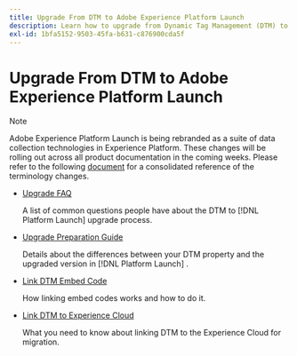 ```yaml
---
title: Upgrade From DTM to Adobe Experience Platform Launch
description: Learn how to upgrade from Dynamic Tag Management (DTM) to Adobe Experience Platform Launch.
exl-id: 1bfa5152-9503-45fa-b631-c876900cda5f
---
```

# Upgrade From DTM to Adobe Experience Platform Launch

>[!NOTE]
>
>Adobe Experience Platform Launch is being rebranded as a suite of data collection technologies in Experience Platform. These changes will be rolling out across all product documentation in the coming weeks. Please refer to the following [document](../../launch-name-updates) for a consolidated reference of the terminology changes.

* [Upgrade FAQ](upgrade-faq.md)

  A list of common questions people have about the DTM to [!DNL Platform Launch]  upgrade process.

* [Upgrade Preparation Guide](upgrade-preparation-guide.md)

  Details about the differences between your DTM property and the upgraded version in [!DNL Platform Launch] .[​](upgrade-faq.md)

* [Link DTM Embed Code](link-dtm-embed-code.md)

  How linking embed codes works and how to do it.

* [Link DTM to Experience Cloud](link-dtm-to-experience-cloud.md)

  What you need to know about linking DTM to the Experience Cloud for migration.
